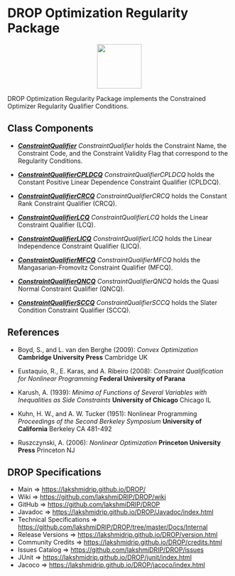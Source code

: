 # DROP Optimization Regularity Package

<p align="center"><img src="https://github.com/lakshmiDRIP/DROP/blob/master/DRIP_Logo.gif?raw=true" width="100"></p>

DROP Optimization Regularity Package implements the Constrained Optimizer Regularity Qualifier Conditions.


## Class Components

 * [***ConstraintQualifier***](https://github.com/lakshmiDRIP/DROP/tree/master/src/main/java/org/drip/optimization/regularity/ConstraintQualifier.java)
 <i>ConstraintQualifier</i> holds the Constraint Name, the Constraint Code, and the Constraint Validity Flag
 that correspond to the Regularity Conditions.

 * [***ConstraintQualifierCPLDCQ***](https://github.com/lakshmiDRIP/DROP/tree/master/src/main/java/org/drip/optimization/regularity/ConstraintQualifierCPLDCQ.java)
 <i>ConstraintQualifierCPLDCQ</i> holds the Constant Positive Linear Dependence Constraint Qualifier
 (CPLDCQ).

 * [***ConstraintQualifierCRCQ***](https://github.com/lakshmiDRIP/DROP/tree/master/src/main/java/org/drip/optimization/regularity/ConstraintQualifierCRCQ.java)
 <i>ConstraintQualifierCRCQ</i> holds the Constant Rank Constraint Qualifier (CRCQ).

 * [***ConstraintQualifierLCQ***](https://github.com/lakshmiDRIP/DROP/tree/master/src/main/java/org/drip/optimization/regularity/ConstraintQualifierLCQ.java)
 <i>ConstraintQualifierLCQ</i> holds the Linear Constraint Qualifier (LCQ).

 * [***ConstraintQualifierLICQ***](https://github.com/lakshmiDRIP/DROP/tree/master/src/main/java/org/drip/optimization/regularity/ConstraintQualifierLICQ.java)
 <i>ConstraintQualifierLICQ</i> holds the Linear Independence Constraint Qualifier (LICQ).

 * [***ConstraintQualifierMFCQ***](https://github.com/lakshmiDRIP/DROP/tree/master/src/main/java/org/drip/optimization/regularity/ConstraintQualifierMFCQ.java)
 <i>ConstraintQualifierMFCQ</i> holds the Mangasarian-Fromovitz Constraint Qualifier (MFCQ).

 * [***ConstraintQualifierQNCQ***](https://github.com/lakshmiDRIP/DROP/tree/master/src/main/java/org/drip/optimization/regularity/ConstraintQualifierQNCQ.java)
 <i>ConstraintQualifierQNCQ</i> holds the Quasi Normal Constraint Qualifier (QNCQ).

 * [***ConstraintQualifierSCCQ***](https://github.com/lakshmiDRIP/DROP/tree/master/src/main/java/org/drip/optimization/regularity/ConstraintQualifierSCCQ.java)
 <i>ConstraintQualifierSCCQ</i> holds the Slater Condition Constraint Qualifier (SCCQ).


## References

 * Boyd, S., and L. van den Berghe (2009): <i>Convex Optimization</i> <b>Cambridge University Press</b>
 Cambridge UK

 * Eustaquio, R., E. Karas, and A. Ribeiro (2008): <i>Constraint Qualification for Nonlinear Programming</i>
 <b>Federal University of Parana</b>

 * Karush, A. (1939): <i>Minima of Functions of Several Variables with Inequalities as Side Constraints</i>
 <b>University of Chicago</b> Chicago IL

 * Kuhn, H. W., and A. W. Tucker (1951): Nonlinear Programming <i>Proceedings of the Second Berkeley
 Symposium</i> <b>University of California</b> Berkeley CA 481-492

 * Ruszczynski, A. (2006): <i>Nonlinear Optimization</i> <b>Princeton University Press</b> Princeton NJ


## DROP Specifications

 * Main                     => https://lakshmidrip.github.io/DROP/
 * Wiki                     => https://github.com/lakshmiDRIP/DROP/wiki
 * GitHub                   => https://github.com/lakshmiDRIP/DROP
 * Javadoc                  => https://lakshmidrip.github.io/DROP/Javadoc/index.html
 * Technical Specifications => https://github.com/lakshmiDRIP/DROP/tree/master/Docs/Internal
 * Release Versions         => https://lakshmidrip.github.io/DROP/version.html
 * Community Credits        => https://lakshmidrip.github.io/DROP/credits.html
 * Issues Catalog           => https://github.com/lakshmiDRIP/DROP/issues
 * JUnit                    => https://lakshmidrip.github.io/DROP/junit/index.html
 * Jacoco                   => https://lakshmidrip.github.io/DROP/jacoco/index.html
